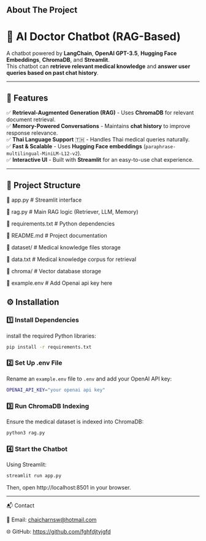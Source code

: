 ## About The Project

# 🤖 AI Doctor Chatbot (RAG-Based)

A chatbot powered by **LangChain**, **OpenAI GPT-3.5**, **Hugging Face Embeddings**, **ChromaDB**, and **Streamlit**.  
This chatbot can **retrieve relevant medical knowledge** and **answer user queries based on past chat history**.

---

## 🚀 Features
✅ **Retrieval-Augmented Generation (RAG)** - Uses **ChromaDB** for relevant document retrieval.  
✅ **Memory-Powered Conversations** - Maintains **chat history** to improve response relevance.  
✅ **Thai Language Support** 🇹🇭 - Handles Thai medical queries naturally.  
✅ **Fast & Scalable** - Uses **Hugging Face embeddings** (`paraphrase-multilingual-MiniLM-L12-v2`).  
✅ **Interactive UI** - Built with **Streamlit** for an easy-to-use chat experience.  

---

## 📂 Project Structure
📄 app.py # Streamlit interface

📄 rag.py # Main RAG logic (Retriever, LLM, Memory) 

📄 requirements.txt # Python dependencies 

📄 README.md # Project documentation 

📂 dataset/ # Medical knowledge files storage

📄 data.txt # Medical knowledge corpus for retrieval 

📂 chroma/ # Vector database storage

📄 example.env # Add Openai api key here


## ⚙️ Installation

### **1️⃣ Install Dependencies**
install the required Python libraries:
```bash
pip install -r requirements.txt
```

### **2️⃣ Set Up .env File**
Rename an `example.env` file to `.env` and add your OpenAI API key:
```bash
OPENAI_API_KEY="your openai api key"
```

### **3️⃣ Run ChromaDB Indexing**
Ensure the medical dataset is indexed into ChromaDB:
```bash
python3 rag.py
```

### **4️⃣ Start the Chatbot**
Using Streamlit:
```bash
streamlit run app.py
```
Then, open http://localhost:8501 in your browser.

---

📬 Contact

📧 Email: chaicharnsw@hotmail.com

🌐 GitHub: https://github.com/fghfdjtyjgfd
